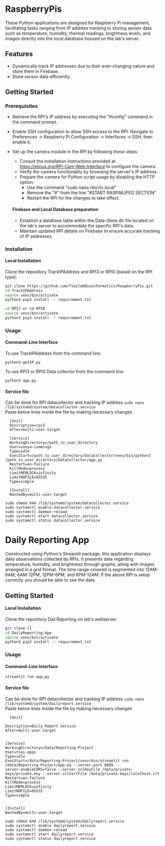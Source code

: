 # RaspberryPis
These Python applications are designed for Raspberry Pi management, facilitating tasks ranging from IP address tracking to storing sensor data such as temperature, humidity, thermal readings, brightness levels, and images directly into the local database housed on the lab's server.

## Features
- Dynamically track IP addresses due to their ever-changing nature and store them in Firebase.
- Store sensor data efficiently.

## Getting Started

### Prerequisites 
- Retrieve the RPI's IP address by executing the "ifconfig" command in the command prompt.
- Enable SSH configuration to allow SSH access to the RPI: Navigate to Preferences -> Raspberry Pi Configuration -> Interfaces -> SSH, then enable it.
- Set up the camera module in the RPI by following these steps:
  - Consult the installation instructions provided at https://elinux.org/RPi-Cam-Web-Interface to configure the camera.
  - Verify the camera functionality by browsing the server's IP address.
  - Prepare the camera for Python script usage by disabling the HTTP option:
    - Use the command "sudo nano /etc/rc.local"
    - Remove the "#" from the line "#START RASPIMJPEG SECTION"
    - Restart the RPI for the changes to take effect.
   
  #### Firebase and Local Database preparation
  - Establish a database table within the Data-Store.db file located on the lab's server to accommodate the specific RPI's data.
  - Maintain updated RPI details on Firebase to ensure accurate tracking of IP addresses.
 

### Installation

#### Local Installation
Clone the repository TrackIPAddress and RPI3 or RPI0 (based on the RPI type):
```bash
git clone https://github.com/TsailabBioinformatics/RaspberryPis.git
cd TrackIPAddress
source venv/bin/activate
python3 pip3 install -r requirement.txt

cd RPI3 or cd RPI0
source venv/bin/activate
python3 pip3 install -r requirement.txt

```

### Usage
#### Command-Line Interface
To use TrackIPAddress from the command line:
```
python3 getIP.py
```
To use RPI3 or RPI0 Data collector from the command line:
```
python3 app.py
```

#### Service file
Can be done for RPI datacollector and tracking IP address 
`sudo nano /lib/systemd/system/datacollector.service` \
Paste below lines inside the file by making necessary changes 

```
  [Unit] 
  Description=rpi3 
  After=multi-user.target 

  [Service] 
  WorkingDirectory=/path_to_user_directory 
  User=sonya-cummings 
  Type=idle 
  ExecStart=/path_to_user_directory/DataCollector/venv/bin/python3 /path_to_user_directory/DataCollector/app.py 
  Restart=on-failure 
  KillMode=process 
  LimitMEMLOCK=infinity 
  LimitNOFILE=65535 
  Type=simple 

  [Install] 
  WantedBy=multi-user.target
```

`sudo chmod 644 /lib/systemd/system/datacollector.service` \
`sudo systemctl enable datacollector.service` \
`sudo systemctl daemon-reload` \
`sudo systemctl start datacollector.service` \
`sudo systemctl status datacollector.service` 


# Daily Reporting App
Constructed using Python's Streamlit package, this application displays daily observations collected by RPIs. It presents data regarding temperature, humidity, and brightness through graphs, along with images arranged in a grid format. The time range covered is segmented into 12AM-6AM, 6AM-12PM, 12PM-6PM, and 6PM-12AM. If the above RPI is setup correctly you should be able to see the data.

## Getting Started

#### Local Installation
Clone the repository Dail Reporting on lab's webserver
```bash
git clone []
cd DailyReporting-App
source venv/bin/activate
python3 pip3 install -r requirement.txt
```

### Usage
#### Command-Line Interface

```
streamlit run app.py
```

#### Service file
Can be done for RPI datacollector and tracking IP address 
`sudo nano /lib/systemd/system/dailyreport.service` \
Paste below lines inside the file by making necessary changes 

```
  [Unit]

Description=Daily Report Service
After=multi-user.target


[Service]
WorkingDirectory=/data/Reporting-Project
User=tsai-apps
Type=idle
ExecStart=/data/Reporting-Project/venv/bin/streamlit run /data/Reporting-Project/app.py --server.port 8089 --server.enableCORS=false --server.sslKeyFile /data/private-keys/private.key --server.sslCertFile /data/private-keys/localhost.crt
Restart=on-failure
KillMode=process
LimitMEMLOCK=infinity
LimitNOFILE=65535
Type=simple


[Install]
WantedBy=multi-user.target

```

`sudo chmod 644 /lib/systemd/system/dailyreport.service` \
`sudo systemctl enable dailyreport.service` \
`sudo systemctl daemon-reload` \
`sudo systemctl start dailyreport.service` \
`sudo systemctl status dailyreport.service` 


